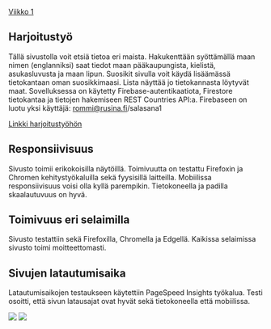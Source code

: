 [Viikko 1](index.md)

## Harjoitustyö

Tällä sivustolla voit etsiä tietoa eri maista. Hakukenttään syöttämällä maan nimen (englanniksi) saat tiedot maan pääkaupungista, 
kielistä, asukasluvusta ja maan lipun. Suosikit sivulla voit käydä lisäämässä tietokantaan oman suosikkimaasi. Lista näyttää jo tietokannasta löytyvät maat. Sovelluksessa on käytetty Firebase-autentikaatiota, Firestore tietokantaa ja tietojen hakemiseen REST Countries API:a. Firebaseen on luotu yksi käyttäjä: rommi@rusina.fi/salasana1

[Linkki harjoitustyöhön](https://maiju19.github.io/pilvi_harjoitustyo)

## Responsiivisuus

Sivusto toimii erikokoisilla näytöillä. Toimivuutta on testattu Firefoxin ja Chromen kehitystyökaluilla sekä fyysisillä laitteilla. Mobiilissa responsiivisuus voisi olla kyllä parempikin. Tietokoneella ja padilla skaalautuvuus on hyvä.

## Toimivuus eri selaimilla

Sivusto testattiin sekä Firefoxilla, Chromella ja Edgellä. Kaikissa selaimissa sivusto toimi moitteettomasti.

## Sivujen latautumisaika

Latautumisaikojen testaukseen käytettiin PageSpeed Insights työkalua. Testi osoitti, että sivun latausajat ovat hyvät sekä tietokoneella että mobiilissa. 

<img src="C:\2304406\Projects\websovellus\harjoitustyo\Mobiili.png" />

<img src="C:\2304406\Projects\websovellus\harjoitustyo\Laptop.png" />
